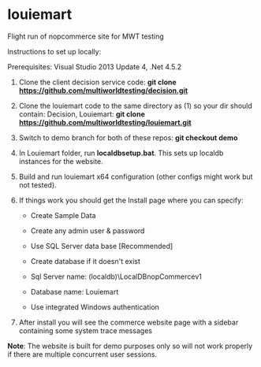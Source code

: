 # louiemart
Flight run of nopcommerce site for MWT testing

Instructions to set up locally:

Prerequisites: Visual Studio 2013 Update 4, .Net 4.5.2

1. Clone the client decision service code: **git clone https://github.com/multiworldtesting/decision.git**

2. Clone the louiemart code to the same directory as (1) so your dir should contain: Decision, Louiemart: **git clone https://github.com/multiworldtesting/louiemart.git**

3. Switch to demo branch for both of these repos: **git checkout demo**

4. In Louiemart folder, run **localdbsetup.bat**. This sets up localdb instances for the website. 

5. Build and run louiemart x64 configuration (other configs might work but not tested).

6. If things work you should get the Install page where you can specify:

   - Create Sample Data

   - Create any admin user & password

   - Use SQL Server data base [Recommended]

   - Create database if it doesn't exist

   - Sql Server name: (localdb)\LocalDBnopCommercev1

   - Database name: Louiemart

   - Use integrated Windows authentication

7. After install you will see the commerce website page with a sidebar containing some system trace messages

**Note**: The website is built for demo purposes only so will not work properly if there are multiple concurrent user sessions.
